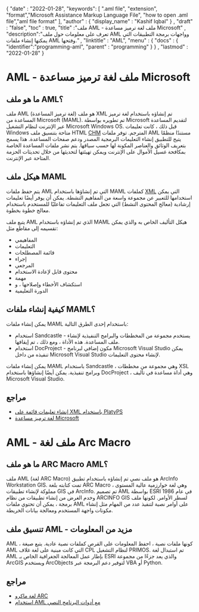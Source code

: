 
{
  "date" : "2022-01-28",
  "keywords": [ ".aml file", "extension", "format","Microsoft Assistance Markup Language File", "how to open .aml file","aml file format" ],
  "author" : {
    "display_name" : "Kashif Iqbal"
} ,
  "draft" : "false",
  "toc" : true,
  "title" :"ملف AML - ملف لغة ترميز مساعدة Microsoft" ,
  "description":"تعرف على معلومات حول ملف AML وواجهات برمجة التطبيقات التي يمكنها إنشاء ملفات AML وفتحها." ,
  "linktitle" : "AML",
  "menu" : {
    "docs" : {
      "identifier":"programming-aml",
      "parent" : "programming"
}
} ,
  "lastmod" : "2022-01-28"
}

# AML - ملف لغة ترميز مساعدة Microsoft

## ما هو ملف AML؟

ملف AML (لغة ترميز المساعدة) هو ملف XML تم إنشاؤه باستخدام لغة ترميز المساعدة من Microsoft (MAML). تم تطويره بواسطة Microsoft لتقديم المساعدة عبر الإنترنت لنظام التشغيل Microsoft Windows OS. قبل ذلك ، كانت تعليمات Windows متاحة بتنسيق ملف HTML [CHM](/ar/web/chm/) المترجم. توفر ملفات AML مستندًا منظمًا يتيح للتطبيق إنشاء التعليمات البرمجية المصدر ودعم صفحات المساعدة. هذا يسمح بتعريف الوثائق والعناصر المكونة لها حسب سياقها. يتم نشر ملفات المساعدة الخاصة بمكافحة غسيل الأموال على الإنترنت ويمكن تهيئتها لتحديثها من خلال تحديثات الحزمة المتاحة عبر الإنترنت.

## هيكل ملف MAML

يتم حفظ ملفات AML التي تم إنشاؤها باستخدام MAML كملفات [XML](/ar/web/xml/) التي يمكن استخدامها للتعبير عن مجموعة واسعة من المفاهيم النشطة. يمكن أن يوفر أيضًا تعليمات إرشادية (معالج المحتوى النشط) التي تجعل ملف التعليمات تفاعليًا للمستخدم باستخدام معالج خطوة بخطوة.

يتبع ملف AML الذي تم إنشاؤه باستخدام MAML هيكل التأليف الخاص به والذي يمكن تقسيمه إلى مقاطع مثل:

* المفاهيمي
* التعليمات
* قائمة المصطلحات
* إجراء
* المرجعي
* محتوى قابل لإعادة الاستخدام
* مهمة
* استكشاف الأخطاء وإصلاحها ، و
* الدورة التعليمية

## كيفية إنشاء ملفات MAML؟

يمكن إنشاء ملفات MAML باستخدام إحدى الطرق التالية:

* استخدام Sandcastle - يستخدم مجموعة من المخططات والبرامج التنفيذية لإنشاء ملف المساعدة. هذه الأداة ، ومع ذلك ، تم إيقافها.
* استخدام DocProject - مكون إضافي لبرنامج Microsoft Visual Studio يمكن تنفيذه من داخل Microsoft Visual Studio لإنشاء محتوى التعليمات.

يمكن إنشاء ملفات MAML باستخدام Sandcastle ، وهي مجموعة من مخططات XSL وبرامج تنفيذية. يمكن أيضًا إنشاؤها باستخدام DocProject ، وهي أداة مساعدة في تأليف Microsoft Visual Studio.

## مراجع

* [إنشاء تعليمات قائمة على XML باستخدام PlatyPS
](https://docs.microsoft.com/en-us/powershell/scripting/dev-cross-plat/create-help-using-platyps؟view=powershell-7.2)
* [لغة ترميز مساعدة Microsoft](https://en.wikipedia.org/wiki/Microsoft_Assistance_Markup_Language)

# AML - ملف لغة Arc Macro

## ما هو ملف ARC Macro AML؟

ملف AML (لغة ARC Macro) هو ملف نصي تم إنشاؤه باستخدام تطبيق ArcInfo Workstation GIS. تمت كتابته بلغة ARC Macro ، وهي لغة خوارزمية عالية المستوى مملوكة لإنشاء تطبيقات GIS في ArcInfo. تم تصميم AML بواسطة ESRI في عام 1986 وخدم الغرض من إنشاء تطبيقات من نظام ARCINFO GIS لسطر الأوامر. لكونها ملف برمجة ، يمكن أن تحتوي ملفات AML على أوامر نصية لتنفيذ عدد من المهام مثل إنشاء مكونات واجهة المستخدم ومعالجة بيانات الخريطة.

## تنسيق ملف AML - مزيد من المعلومات

AML ، كونها ملفات نصية ، احفظ المعلومات على القرص كملفات نصية عادية. يتبع صيغة AML التي كانت مبنية على لغة غلاف CPL لنظام التشغيل PRIMOS. تم استبدال لغة AML بإطار عمل المعالجة الجغرافية الخاص بـ ESRI والذي يعد جزءًا من مجموعة ArcGIS ويستخدم ArcObjects لتوفير دعم البرمجة عبر VBA أو Python.

## مراجع

* [لغة ماكرو ARC](https://en.wikipedia.org/wiki/ARC_Macro_Language)
* [استخدام AML مع أدوات البرنامج النصي](https://desktop.arcgis.com/en/arcmap/latest/analyze/creating-tools/using-amls-with-script-tools.htm)

